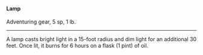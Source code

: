 #### Lamp

Adventuring gear, 5 sp, 1 lb.

---

A lamp casts bright light in a 15-foot radius and dim light for an additional 30 feet. Once lit, it burns for 6 hours on a flask (1 pint) of oil.